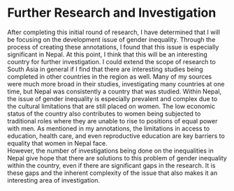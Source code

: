 # Further Research and Investigation
After completing this initial round of research, I have determined that I will be focusing on the development issue of gender inequality.  Through the process of creating these annotations, I found that this issue is especially significant in Nepal.  At this point, I think that this will be an interesting country for further investigation.  I could extend the scope of research to South Asia in general if I find that there are interesting studies being completed in other countries in the region as well.  Many of my sources were much more broad in their studies, investigating many countries at one time, but Nepal was consistently a country that was studied. 
Within Nepal, the issue of gender inequality is especially prevalent and complex due to the cultural limitations that are still placed on women.  The low economic status of the country also contributes to women being subjected to traditional roles where they are unable to rise to positions of equal power with men.  As mentioned in my annotations, the limitations in access to education, health care, and even reproductive education are key barriers to equality that women in Nepal face.  
However, the number of investigations being done on the inequalities in Nepal give hope that there are solutions to this problem of gender inequality within the country, even if there are significant gaps in the research.  It is these gaps and the inherent complexity of the issue that also makes it an interesting area of investigation.
